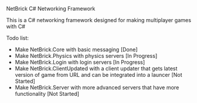 NetBrick C# Networking Framework

This is a C# networking framework designed for making multiplayer games with C#

Todo list:

- Make NetBrick.Core with basic messaging [Done]
- Make NetBrick.Physics with physics servers [In Progress]
- Make NetBrick.Login with login servers [In Progress]
- Make NetBrick.ClientUpdated with a client updater that gets latest version of game from URL and can be integrated into a launcer [Not Started]
- Make NetBrick.Server with more advanced servers that have more functionality [Not Started]
